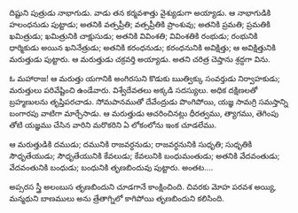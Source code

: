 ﻿దిష్టుని పుత్రుడు నాభాగుడు. వాడు తన కర్మవశాత్తు వైశ్యుడుగా అయ్యాడు. ఆ నాభాగుడికి హలంధనుడు పుట్టాడు; అతనికి వత్సప్రీతి; వత్సప్రీతికి ప్రాంశువు; అతనికి ప్రమతి; ప్రమతికి ఖమిత్రుడు; ఖమిత్రునికి చాక్షుసుడు; అతనికి వివింశతి; వివింశతికి రంభుడు; రంభునికి ధార్మికుడు అయిన ఖనినేత్రుడు; అతనికి కరంధనుడు; కరంధనునికి అవిక్షిత్తు; ఆ అవిక్షిత్తునికి మరుత్తుడు పుట్టారు. ఆ మరుత్తుడు చక్రవర్తి అయ్యాడు. అతని చరిత్ర చెప్తాను శ్రద్ధగా విను. 

ఓ మహారాజ! ఆ మరుత్తు యగానికి అంగిరసుని కొడుకు ఋత్విక్కు సంవర్తుడు నిర్వాహకుడు; మరుత్తులు పరివేష్టించి ఉండేవారు. విశ్వేదేవతలు అక్కడి సదస్యులు. అధిక దక్షిణలతో బ్రహ్మణులను తృప్తిపరచాడు. సోమపానముతో దేవేంద్రుడు పొంగిపోయి, యజ్ఞ సామగ్రి సమస్తాన్ని బంగారపు వాటిగా మార్చేసాడు. ఆ మరుత్తుడు ఆచరించినట్లు ధీరత్వము, త్యాగము, తెగింపు తోటి యజ్ఞము చేసిన వారిని మరొకరిని ఏ లోకంలోను ఇంక చూడలేము. 

ఆ మరుత్తుడికి దముడు; దమునికి రాజవర్ధనుడు; రాజవర్ధనునికి సుధృతి; సుధృతికి సౌధృతేయుడు; సౌధృతేయునికి కేవలుడు; కేవలునికి బంధుమంతుడు; అతనికి వేదవంతుడు; వేదవంతునికి బంధుడు; బంధునికి తృణబిందువు పుట్టారు. అంతట.... 

అప్సరస స్త్రీ అలంబుస తృణబిందుని చూడగానే కాంక్షించింది. చివరకు మోహ పరవశ అయ్యి, మన్మథుని బాణములు అను త్రేతాగ్నిలో కాగిపోయి తృణబిందుని కలిసింది. 

